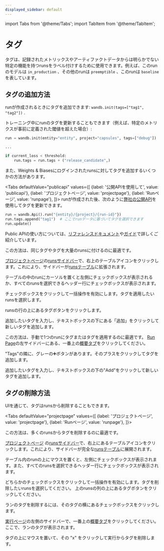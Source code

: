```yaml
---
displayed_sidebar: default
---
```

import Tabs from '@theme/Tabs';
import TabItem from '@theme/TabItem';

# タグ

タグは、記録されたメトリックスやアーティファクトデータからは明らかでない特定の機能を持つrunsをラベル付けするために使用できます。例えば、このrunのモデルは `in_production` 、その他のrunは `preemptible` 、このrunは `baseline` を表しています。

## タグの追加方法

runが作成されるときにタグを追加できます: `wandb.init(tags=["tag1", "tag2"])` .

トレーニング中にrunのタグを更新することもできます（例えば、特定のメトリクスが事前に定義された閾値を超えた場合）:

```python
run = wandb.init(entity="entity", project="capsules", tags=["debug"])

...

if current_loss < threshold:
    run.tags = run.tags + ("release_candidate",)
```

また、Weights & Biasesにログインされたrunsに対してタグを追加するいくつかの方法があります。

<Tabs
  defaultValue="publicapi"
  values={[
    {label: '公開APIを使用して', value: 'publicapi'},
    {label: 'プロジェクトページ', value: 'projectpage'},
    {label: 'Runページ', value: 'runpage'},
  ]}>
  <TabItem value="publicapi">
runが作成された後、次のように[弊社の公開API](../../../guides/track/public-api-guide.md)を使用してタグを更新できます。

```python
run = wandb.Api().run("{entity}/{project}/{run-id}"})
run.tags.append("tag1")  # ここでrunデータに基づいてタグを選択できます
run.update()
```

Public APIの使い方については、[リファレンスドキュメント](../../../ref/README.md)や[ガイド](../../../guides/track/public-api-guide.md)で詳しくご紹介しています。

  </TabItem>
  <TabItem value="projectpage">

この方法は、同じタグやタグを大量のrunsに付けるのに最適です。

[プロジェクトページ](../pages/project-page.md)の[runsサイドバー](../pages/project-page.md#search-for-runs)で、右上のテーブルアイコンをクリックします。これにより、サイドバーが[runsテーブル](runs-table.md)に拡張されます。

テーブルの中のrunにカーソルを置くと左側にチェックボックスが表示されるか、すべてのrunsを選択できるヘッダー行にチェックボックスが表示されます。

チェックボックスをクリックして一括操作を有効にします。タグを適用したいrunsを選択します。

runsの行の上にあるタグボタンをクリックします。

追加したいタグを入力し、テキストボックスの下にある「追加」をクリックして新しいタグを追加します。

  </TabItem>
  <TabItem value="runpage">

この方法は、手動で1つのrunにタグまたはタグを適用するのに最適です。
[Run Page](../pages/run-page.md)の左サイドバーにある、一番上の[概要タブ](../pages/run-page.md#overview-tab)をクリックしてください。

"Tags"の隣に、グレーの➕ボタンがあります。そのプラスをクリックしてタグを追加します。

追加したいタグを入力し、テキストボックスの下の"Add"をクリックして新しいタグを追加します。

  </TabItem>
</Tabs>

## タグの削除方法

UIを通じて、タグはrunsから削除することもできます。

<Tabs
  defaultValue="projectpage"
  values={[
    {label: 'プロジェクトページ', value: 'projectpage'},
    {label: 'Runページ', value: 'runpage'},
  ]}>
  <TabItem value="projectpage">

この方法は、多くのrunsからタグを削除するのに最適です。

[プロジェクトページ](../pages/project-page.md) の[runsサイドバー](../pages/project-page.md#search-for-runs)で、右上にあるテーブルアイコンをクリックします。これにより、サイドバーが完全な[runsテーブル](runs-table.md)に展開されます。

テーブル内のrunの上にマウスを置くと、左側にチェックボックスが表示されます。また、すべてのrunsを選択できるヘッダー行にチェックボックスが表示されます。

どちらかのチェックボックスをクリックして一括操作を有効にします。タグを削除したいrunsを選択してください。
上のrunsの列の上にあるタグボタンをクリックしてください。

ランのタグを削除するには、そのタグの横にあるチェックボックスをクリックします。

  </TabItem>

  <TabItem value="runpage">

[実行ページ](../pages/run-page.md)の左側のサイドバーで、一番上の[概要タブ](../pages/run-page.md#overview-tab)をクリックしてください。ここで、ランのタグが表示されます。

タグの上にマウスを置いて、その "x" をクリックして実行からタグを削除します。

  </TabItem>

</Tabs>